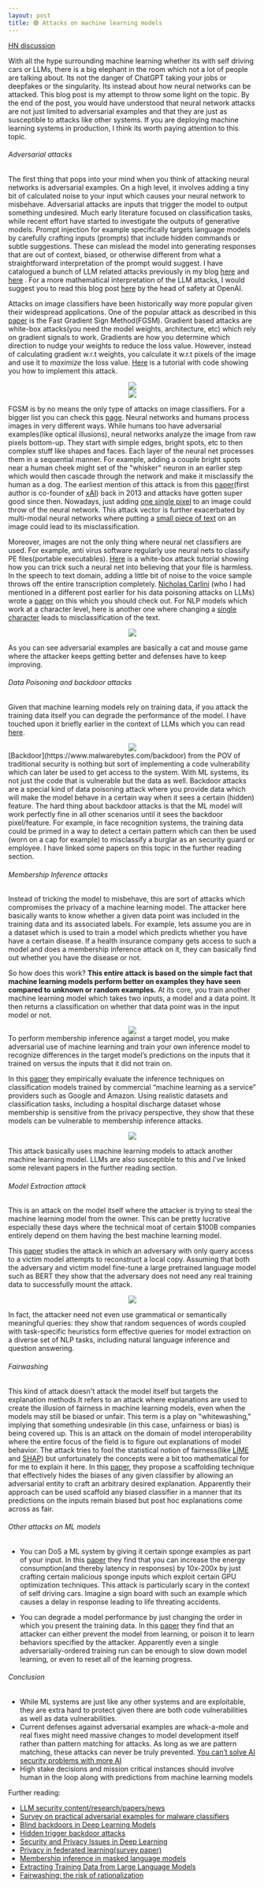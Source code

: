 ```yaml
---
layout: post
title: 🟢 Attacks on machine learning models
---
```


[HN discussion](https://news.ycombinator.com/item?id=38904963)

With all the hype surrounding machine learning whether its with self driving cars or LLMs, there is a big elephant in the room which not a lot of people are talking about. Its not the danger of ChatGPT taking your jobs or deepfakes or the singularity. Its instead about how neural networks can be attacked. This blog post is my attempt to throw some light on the topic. By the end of the post, you would have understood that neural network attacks are not just limited to adversarial examples and that they are just as susceptible to attacks like other systems. If you are deploying machine learning systems in production, I think its worth paying attention to this topic. 

###### Adversarial attacks

The first thing that pops into your mind when you think of attacking neural networks is adversarial examples. On a high level, it involves adding a tiny bit of calculated noise to your input which causes your neural network to misbehave. Adversarial attacks are inputs that trigger the model to output something undesired. Much early literature focused on classification tasks, while recent effort have started to investigate the outputs of generative models. Prompt injection for example specifically targets language models by carefully crafting inputs (prompts) that include hidden commands or subtle suggestions. These can mislead the model into generating responses that are out of context, biased, or otherwise different from what a straightforward interpretation of the prompt would suggest. I have catalogued a bunch of LLM related attacks previously in my blog [here](https://rnikhil.com/2023/12/18/ai-llm-security-part1.html) and [here](https://rnikhil.com/2023/12/22/ai-llm-security-part2.html) . For a more mathematical interpretation of the LLM attacks, I would suggest you to read this blog post [here](https://lilianweng.github.io/posts/2023-10-25-adv-attack-llm) by the head of safety at OpenAI. 

Attacks on image classifiers have been historically way more popular given their widespread applications. One of the popular attack as described in this [paper](https://arxiv.org/pdf/1412.6572.pdf) is the Fast Gradient Sign Method(FGSM). Gradient based attacks are white-box attacks(you need the model weights, architecture, etc) which rely on gradient signals to work. Gradients are how you determine which direction to nudge your weights to reduce the loss value. However, instead of calculating gradient w.r.t weights, you calculate it w.r.t pixels of the image and use it to *maximize* the loss value. [Here](https://neptune.ai/blog/adversarial-attacks-on-neural-networks-exploring-the-fast-gradient-sign-method) is a tutorial with code showing you how to implement this attack. 

<div align = "center">
<img  src="/assets/files/pandagibbon.png">
</div>
<div align = "center">
<img  src="/assets/files/bananapatch.png">
</div>

FGSM is by no means the only type of attacks on image classifiers. For a bigger list you can check this [page](https://viso.ai/deep-learning/adversarial-machine-learning/). Neural networks and humans process images in very different ways. While humans too have adversarial examples(like optical illusions), neural networks analyze the image from raw pixels bottom-up. They start with simple edges, bright spots, etc  to then complex stuff like shapes and faces. Each layer of the neural net processes them in a sequential manner. For example, adding a couple bright spots near a human cheek might set of the "whisker" neuron in an earlier step which would then cascade through the network and make it misclassify the human as a dog. The earliest mention of this attack is from this [paper](https://arxiv.org/pdf/1312.6199.pdf)(first author is co-founder of [xAI](https://x.ai/)) back in 2013 and attacks have gotten super good since then. Nowadays, just adding [one single pixel](https://arxiv.org/pdf/1710.08864.pdf) to an image could throw of the neural network. This attack vector is further exacerbated by multi-modal neural networks where putting a [small piece of text](https://arxiv.org/pdf/2103.10480.pdf) on an image could lead to its misclassification. 

Moreover, images are not the only thing where neural net classifiers are used.  For example, anti virus software regularly use neural nets to classify PE files(portable executables). [Here](https://securelist.com/how-to-confuse-antimalware-neural-networks-adversarial-attacks-and-protection/102949/) is a white-box attack tutorial showing how you can trick such a neural net into believing that your file is harmless. In the speech to text domain, adding a little bit of noise to the voice sample throws off the entire transcription completely. [Nicholas Carlini](https://nicholas.carlini.com/) (who I had mentioned in a different post earlier for his data poisoning attacks on LLMs) wrote a [paper](https://arxiv.org/pdf/1801.01944.pdf) on this which you should check out. For NLP models which work at a character level, here is another one where changing a [single character](https://aclanthology.org/P18-2006.pdf) leads to misclassification of the text. 
<div align = "center">
<img  src="/assets/files/voicefool.png">
</div>

As you can see adversarial examples are basically a cat and mouse game where the attacker keeps getting better and defenses have to keep improving. 


###### Data Poisoning and backdoor attacks

Given that machine learning models rely on training data, if you attack the training data itself you can degrade the performance of the model. I have touched upon it briefly earlier in the context of LLMs which you can read [here](https://rnikhil.com/2023/12/22/ai-llm-security-part2.html). 

<div align = "center">
<img  src="/assets/files/backdoor.png">
</div>
[Backdoor](https://www.malwarebytes.com/backdoor) from the POV of traditional security is nothing but sort of implementing a code vulnerability which can later be used to get access to the system. With ML systems, its not just the code that is vulnerable but the data as well. Backdoor attacks are a special kind of data poisoning attack where you provide data which will make the model behave in a certain way when it sees a certain (hidden) feature. The hard thing about backdoor attacks is that the ML model will work perfectly fine in all other scenarios until it sees the backdoor pixel/feature. For example, in face recognition systems, the training data could be primed in a way to detect a certain pattern which can then be used (worn on a cap for example) to misclassify a burglar as an security guard or employee.  I have linked some papers on this topic in the further reading section. 

###### Membership Inference attacks

Instead of tricking the model to misbehave, this are sort of attacks which compromises the privacy of a machine learning model. The attacker here basically wants to know whether a given data point was included in the training data and its associated labels. For example, lets assume you are in a dataset which is used to train a model which predicts whether you have have a certain disease. If a health insurance company gets access to such a model and does a membership inference attack on it, they can basically find out whether you have the disease or not. 

So how does this work? **This entire attack is based on the simple fact that machine learning models perform better on examples they have seen compared to unknown or random examples.** At its core, you train another machine learning model which takes two inputs, a model and a data point. It then returns a classification on whether that data point was in the input model or not. 
<div align = "center">
<img  src="/assets/files/shadowmodel.png">
</div>
To perform membership inference against a target model, you make adversarial use of machine learning and train your own inference model to recognize differences in the target model’s predictions on the inputs that it trained on versus the inputs that it did not train on. 

In this [paper](https://www.researchgate.net/publication/317002535_Membership_Inference_Attacks_Against_Machine_Learning_Models) they empirically evaluate the inference techniques on classification models trained by commercial “machine learning as a service” providers such as Google and Amazon. Using realistic datasets and classification tasks, including a hospital discharge dataset whose membership is sensitive from the privacy perspective, they show that these models can be vulnerable to membership inference attacks.

<div align = "center">
<img  src="/assets/files/attackmodel.png">
</div>

This attack basically uses machine learning models to attack another machine learning model. LLMs are also susceptible to this and I've linked some relevant papers in the further reading section. 

###### Model Extraction attack

This is an attack on the model itself where the attacker is trying to steal the machine learning model from the owner. This can be pretty lucrative especially these days where the technical moat of certain $100B companies entirely depend on them having the best machine learning model. 

This [paper](https://arxiv.org/pdf/1910.12366.pdf) studies the attack in which an adversary with only query access to a victim model attempts to reconstruct a local copy. Assuming that both the adversary and victim model fine-tune a large pretrained language model such as BERT they show that the adversary does not need any real training data to successfully mount the attack. 


<div align = "center">
<img  src="/assets/files/modelextract.png">
</div>

In fact, the attacker need not even use grammatical or semantically meaningful queries: they show that random sequences of words coupled with task-specific heuristics form effective queries for model extraction on a diverse set of NLP tasks, including natural language inference and question answering. 


###### Fairwashing

This kind of attack doesn't attack the model itself but targets the explanation methods.It refers to an attack where explanations are used to create the illusion of fairness in machine learning models, even when the models may still be biased or unfair. This term is a play on "whitewashing," implying that something undesirable (in this case, unfairness or bias) is being covered up. This is an attack on the domain of model interoperability where the entire focus of the field is to figure out explanations of model behavior. The attack tries to fool the statistical notion of fairness(like [LIME](https://arxiv.org/pdf/1602.04938.pdf) and [SHAP](https://papers.nips.cc/paper_files/paper/2017/file/8a20a8621978632d76c43dfd28b67767-Paper.pdf)) but unfortunately the concepts were a bit too mathematical for for me to explain it here. In this [paper](https://arxiv.org/pdf/1911.02508.pdf), they propose a scaffolding technique that effectively hides the biases of any given classifier by allowing an adversarial entity to craft an arbitrary desired explanation. Apparently their approach can be used scaffold any biased classifier in a manner that its predictions on the inputs remain biased but post hoc explanations come across as fair. 

###### Other attacks on ML models

- You can DoS a ML system by giving it certain sponge examples as part of your input. In this [paper](https://arxiv.org/abs/2006.03463) they find that you can increase the energy consumption(and thereby latency in responses) by 10x-200x by just crafting certain malicious sponge inputs which exploit certain GPU optimization techniques. This attack is particularly scary in the context of self driving cars. Imagine a sign board with such an example which causes a delay in response leading to life threating accidents. 

- You can degrade a model performance by just changing the order in which you present the training data. In this [paper](https://arxiv.org/abs/2104.09667) they find that an attacker can either prevent the model from learning, or poison it to learn behaviors specified by the attacker. Apparently even a single adversarially-ordered training run can be enough to slow down model learning, or even to reset all of the learning progress.

###### Conclusion

- While ML systems are just like any other systems and are exploitable, they are extra hard to protect given there are both code vulnerabilities as well as data vulnerabilities. 
- Current defenses against adversarial examples are whack-a-mole and real fixes might need massive changes to model development itself rather than pattern matching for attacks. As long as we are pattern matching, these attacks can never be truly prevented. [You can’t solve AI security problems with more AI](https://simonwillison.net/2022/Sep/17/prompt-injection-more-ai/)
- High stake decisions and mission critical instances should involve human in the loop along with predictions from machine learning models



Further reading: 

- [LLM security content/research/papers/news](https://llmsecurity.net/)
- [Survey on practical adversarial examples for malware classifiers](https://arxiv.org/pdf/2011.05973.pdf)
- [Blind backdoors in Deep Learning Models](https://arxiv.org/pdf/2005.03823.pdf)
- [Hidden trigger backdoor attacks](https://arxiv.org/pdf/1910.00033.pdf)
- [Security and Privacy Issues in Deep Learning](https://arxiv.org/pdf/1807.11655.pdf)
- [Privacy in federated learning(survey paper)](https://arxiv.org/pdf/2011.05411.pdf)
- [Membership inference in masked language models](https://arxiv.org/pdf/2203.03929.pdf)
- [Extracting Training Data from Large Language Models](https://arxiv.org/pdf/2012.07805.pdf)
- [Fairwashing: the risk of rationalization](https://arxiv.org/pdf/1901.09749.pdf)